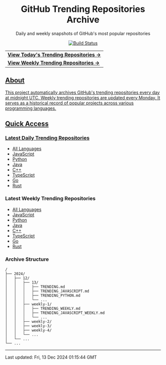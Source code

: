<div align="center">
<h1>GitHub Trending Repositories Archive</h1>
<p>Daily and weekly snapshots of GitHub's most popular repositories</p>
<a href="https://github.com/saiki-mbs/github-trending-archive/actions">
<img src="https://github.com/saiki-mbs/github-trending-tracker/workflows/Update%20Trending%20Repositories/badge.svg" alt="Build Status">
</div>

<div align="center">
<table>
<tr>
  <td>
    <a href="./2024/12/13/TRENDING.md">
      <b>View Today's Trending Repositories →</b>
    </a>
  </td>
</tr>
<tr>
  <td>
    <a href="./2024/12/weekly-2/TRENDING_WEEKLY.md">
      <b>View Weekly Trending Repositories →</b>
    </a>
  </td>
</tr>
</table>
</div>

## About

This project automatically archives GitHub's trending repositories every day at midnight UTC. Weekly trending repositories are updated every Monday. It serves as a historical record of popular projects across various programming languages.

## Quick Access

### Latest Daily Trending Repositories

- [All Languages](./2024/12/13/TRENDING.md)
- [JavaScript](./2024/12/13/TRENDING_JAVASCRIPT.md)
- [Python](./2024/12/13/TRENDING_PYTHON.md)
- [Java](./2024/12/13/TRENDING_JAVA.md)
- [C++](./2024/12/13/TRENDING_CPP.md)
- [TypeScript](./2024/12/13/TRENDING_TYPESCRIPT.md)
- [Go](./2024/12/13/TRENDING_GO.md)
- [Rust](./2024/12/13/TRENDING_RUST.md)

### Latest Weekly Trending Repositories

- [All Languages](./2024/12/weekly-2/TRENDING_WEEKLY.md)
- [JavaScript](./2024/12/weekly-2/TRENDING_JAVASCRIPT_WEEKLY.md)
- [Python](./2024/12/weekly-2/TRENDING_PYTHON_WEEKLY.md)
- [Java](./2024/12/weekly-2/TRENDING_JAVA_WEEKLY.md)
- [C++](./2024/12/weekly-2/TRENDING_CPP_WEEKLY.md)
- [TypeScript](./2024/12/weekly-2/TRENDING_TYPESCRIPT_WEEKLY.md)
- [Go](./2024/12/weekly-2/TRENDING_GO_WEEKLY.md)
- [Rust](./2024/12/weekly-2/TRENDING_RUST_WEEKLY.md)

### Archive Structure

```
/
├── 2024/
│   ├── 12/
│   │   ├── 13/
│   │   │   ├── TRENDING.md
│   │   │   ├── TRENDING_JAVASCRIPT.md
│   │   │   ├── TRENDING_PYTHON.md
│   │   │   └── ...
│   │   ├── weekly-1/
│   │   │   ├── TRENDING_WEEKLY.md
│   │   │   ├── TRENDING_JAVASCRIPT_WEEKLY.md
│   │   │   └── ...
│   │   ├── weekly-2/
│   │   ├── weekly-3/
│   │   ├── weekly-4/
│   │   └── ...
│   └── ...
└── ...
```

---

Last updated: Fri, 13 Dec 2024 01:15:44 GMT